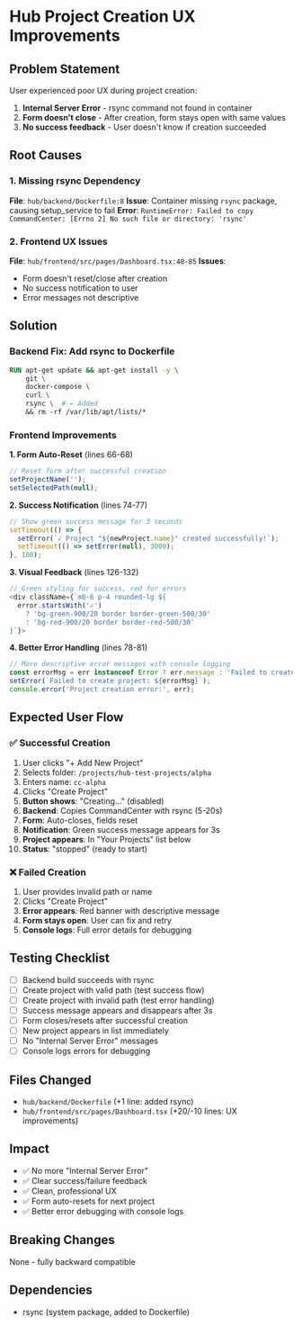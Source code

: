 # Hub Project Creation UX Improvements

## Problem Statement

User experienced poor UX during project creation:
1. **Internal Server Error** - rsync command not found in container
2. **Form doesn't close** - After creation, form stays open with same values
3. **No success feedback** - User doesn't know if creation succeeded

## Root Causes

### 1. Missing rsync Dependency
**File**: `hub/backend/Dockerfile:8`
**Issue**: Container missing `rsync` package, causing setup_service to fail
**Error**: `RuntimeError: Failed to copy CommandCenter: [Errno 2] No such file or directory: 'rsync'`

### 2. Frontend UX Issues
**File**: `hub/frontend/src/pages/Dashboard.tsx:48-85`
**Issues**:
- Form doesn't reset/close after creation
- No success notification to user
- Error messages not descriptive

## Solution

### Backend Fix: Add rsync to Dockerfile
```dockerfile
RUN apt-get update && apt-get install -y \
    git \
    docker-compose \
    curl \
    rsync \  # ← Added
    && rm -rf /var/lib/apt/lists/*
```

### Frontend Improvements

**1. Form Auto-Reset** (lines 66-68)
```typescript
// Reset form after successful creation
setProjectName('');
setSelectedPath(null);
```

**2. Success Notification** (lines 74-77)
```typescript
// Show green success message for 3 seconds
setTimeout(() => {
  setError(`✓ Project "${newProject.name}" created successfully!`);
  setTimeout(() => setError(null), 3000);
}, 100);
```

**3. Visual Feedback** (lines 126-132)
```typescript
// Green styling for success, red for errors
<div className={`mb-6 p-4 rounded-lg ${
  error.startsWith('✓')
    ? 'bg-green-900/20 border border-green-500/30'
    : 'bg-red-900/20 border border-red-500/30'
}`}>
```

**4. Better Error Handling** (lines 78-81)
```typescript
// More descriptive error messages with console logging
const errorMsg = err instanceof Error ? err.message : 'Failed to create project';
setError(`Failed to create project: ${errorMsg}`);
console.error('Project creation error:', err);
```

## Expected User Flow

### ✅ Successful Creation
1. User clicks "+ Add New Project"
2. Selects folder: `/projects/hub-test-projects/alpha`
3. Enters name: `cc-alpha`
4. Clicks "Create Project"
5. **Button shows**: "Creating..." (disabled)
6. **Backend**: Copies CommandCenter with rsync (5-20s)
7. **Form**: Auto-closes, fields reset
8. **Notification**: Green success message appears for 3s
9. **Project appears**: In "Your Projects" list below
10. **Status**: "stopped" (ready to start)

### ❌ Failed Creation
1. User provides invalid path or name
2. Clicks "Create Project"
3. **Error appears**: Red banner with descriptive message
4. **Form stays open**: User can fix and retry
5. **Console logs**: Full error details for debugging

## Testing Checklist

- [ ] Backend build succeeds with rsync
- [ ] Create project with valid path (test success flow)
- [ ] Create project with invalid path (test error handling)
- [ ] Success message appears and disappears after 3s
- [ ] Form closes/resets after successful creation
- [ ] New project appears in list immediately
- [ ] No "Internal Server Error" messages
- [ ] Console logs errors for debugging

## Files Changed

- `hub/backend/Dockerfile` (+1 line: added rsync)
- `hub/frontend/src/pages/Dashboard.tsx` (+20/-10 lines: UX improvements)

## Impact

- ✅ No more "Internal Server Error"
- ✅ Clear success/failure feedback
- ✅ Clean, professional UX
- ✅ Form auto-resets for next project
- ✅ Better error debugging with console logs

## Breaking Changes

None - fully backward compatible

## Dependencies

- rsync (system package, added to Dockerfile)
